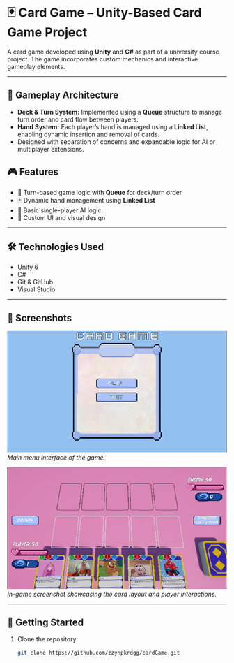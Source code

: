 # 🃏 Card Game – Unity-Based Card Game Project

A card game developed using **Unity** and **C#** as part of a university course project. The game incorporates custom mechanics and interactive gameplay elements.

---
## 🧠 Gameplay Architecture

- **Deck & Turn System:** Implemented using a **Queue** structure to manage turn order and card flow between players.
- **Hand System:** Each player’s hand is managed using a **Linked List**, enabling dynamic insertion and removal of cards.
- Designed with separation of concerns and expandable logic for AI or multiplayer extensions.

## 🎮 Features

- 🔄 Turn-based game logic with **Queue** for deck/turn order
- 🃏 Dynamic hand management using **Linked List**
- 🧠 Basic single-player AI logic
- 🎨 Custom UI and visual design
---

## 🛠 Technologies Used

- Unity 6
- C#
- Git & GitHub
- Visual Studio

---

## 📸 Screenshots

![Main Menu](Screenshots/MainMenu.png)
*Main menu interface of the game.*

![Gameplay](Screenshots/Battle.png)
*In-game screenshot showcasing the card layout and player interactions.*

---

## 🚀 Getting Started

1. Clone the repository:
   ```bash
   git clone https://github.com/zzynpkrdgg/cardGame.git
